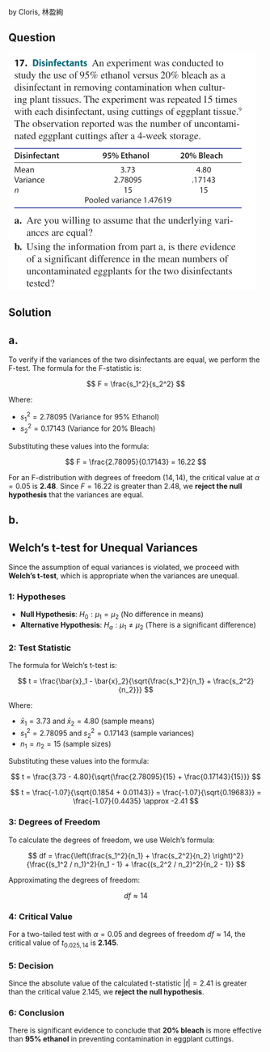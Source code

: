 by Cloris, 林盈絢

## Question
![image](https://github.com/110701081/.github.io/blob/main/Screenshot%202025-03-07%20174702.png?raw=true)

## Solution
## a.
To verify if the variances of the two disinfectants are equal, we perform the F-test. The formula for the F-statistic is:

$$
F = \frac{s_1^2}{s_2^2}
$$

Where:
- $s_1^2 = 2.78095$ (Variance for 95% Ethanol)
- $s_2^2 = 0.17143$ (Variance for 20% Bleach)

Substituting these values into the formula:

$$
F = \frac{2.78095}{0.17143} = 16.22
$$

For an F-distribution with degrees of freedom $(14, 14)$, the critical value at $\alpha = 0.05$ is **2.48**. Since $F = 16.22$ is greater than 2.48, we **reject the null hypothesis** that the variances are equal.

## b.

## Welch’s t-test for Unequal Variances

Since the assumption of equal variances is violated, we proceed with **Welch’s t-test**, which is appropriate when the variances are unequal.

### 1: Hypotheses

- **Null Hypothesis**: $H_0: \mu_1 = \mu_2$ (No difference in means)
- **Alternative Hypothesis**: $H_a: \mu_1 \neq \mu_2$ (There is a significant difference)

### 2: Test Statistic

The formula for Welch’s t-test is:

$$
t = \frac{\bar{x}_1 - \bar{x}_2}{\sqrt{\frac{s_1^2}{n_1} + \frac{s_2^2}{n_2}}}
$$

Where:
- $\bar{x}_1=3.73$ and $\bar{x}_2=4.80$ (sample means)
- $s_1^2=2.78095$ and $s_2^2=0.17143$ (sample variances)
- $n_1 = n_2 = 15$ (sample sizes)

Substituting these values into the formula:

$$
t = \frac{3.73 - 4.80}{\sqrt{\frac{2.78095}{15} + \frac{0.17143}{15}}}
$$

$$
t = \frac{-1.07}{\sqrt{0.1854 + 0.01143}} = \frac{-1.07}{\sqrt{0.19683}} = \frac{-1.07}{0.4435} \approx -2.41
$$

### 3: Degrees of Freedom

To calculate the degrees of freedom, we use Welch’s formula:

$$
df = \frac{\left(\frac{s_1^2}{n_1} + \frac{s_2^2}{n_2} \right)^2}{\frac{(s_1^2 / n_1)^2}{n_1 - 1} + \frac{(s_2^2 / n_2)^2}{n_2 - 1}}
$$

Approximating the degrees of freedom:

$$
df \approx 14
$$

### 4: Critical Value

For a two-tailed test with $\alpha=0.05$ and degrees of freedom $df \approx 14$, the critical value of $t_{0.025, 14}$ is **2.145**.

### 5: Decision

Since the absolute value of the calculated t-statistic $|t|=2.41$ is greater than the critical value $2.145$, we **reject the null hypothesis**.

### 6: Conclusion
There is significant evidence to conclude that **20% bleach** is more effective than **95% ethanol** in preventing contamination in eggplant cuttings.
